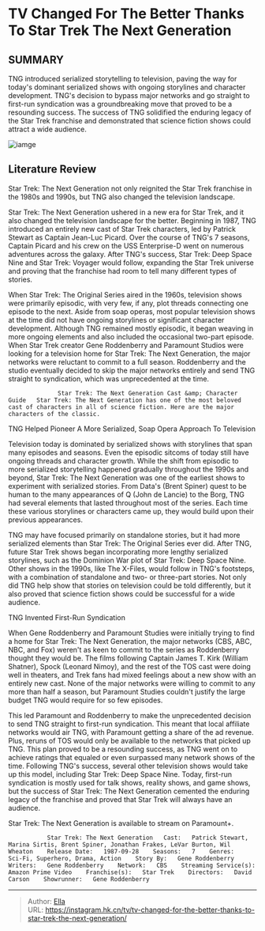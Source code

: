 # TV Changed For The Better Thanks To Star Trek The Next Generation


## SUMMARY 



  TNG introduced serialized storytelling to television, paving the way for today&#39;s dominant serialized shows with ongoing storylines and character development.   TNG&#39;s decision to bypass major networks and go straight to first-run syndication was a groundbreaking move that proved to be a resounding success.   The success of TNG solidified the enduring legacy of the Star Trek franchise and demonstrated that science fiction shows could attract a wide audience.  

![iamge](https://static1.srcdn.com/wordpress/wp-content/uploads/2024/01/star-trek-tng-changed-tv-better.jpg)

## Literature Review
Star Trek: The Next Generation not only reignited the Star Trek franchise in the 1980s and 1990s, but TNG also changed the television landscape.




Star Trek: The Next Generation ushered in a new era for Star Trek, and it also changed the television landscape for the better. Beginning in 1987, TNG introduced an entirely new cast of Star Trek characters, led by Patrick Stewart as Captain Jean-Luc Picard. Over the course of TNG&#39;s 7 seasons, Captain Picard and his crew on the USS Enterprise-D went on numerous adventures across the galaxy. After TNG&#39;s success, Star Trek: Deep Space Nine and Star Trek: Voyager would follow, expanding the Star Trek universe and proving that the franchise had room to tell many different types of stories.




When Star Trek: The Original Series aired in the 1960s, television shows were primarily episodic, with very few, if any, plot threads connecting one episode to the next. Aside from soap operas, most popular television shows at the time did not have ongoing storylines or significant character development. Although TNG remained mostly episodic, it began weaving in more ongoing elements and also included the occasional two-part episode. When Star Trek creator Gene Roddenberry and Paramount Studios were looking for a television home for Star Trek: The Next Generation, the major networks were reluctant to commit to a full season. Roddenberry and the studio eventually decided to skip the major networks entirely and send TNG straight to syndication, which was unprecedented at the time.

                  Star Trek: The Next Generation Cast &amp; Character Guide   Star Trek: The Next Generation has one of the most beloved cast of characters in all of science fiction. Here are the major characters of the classic.    





 TNG Helped Pioneer A More Serialized, Soap Opera Approach To Television 
         

Television today is dominated by serialized shows with storylines that span many episodes and seasons. Even the episodic sitcoms of today still have ongoing threads and character growth. While the shift from episodic to more serialized storytelling happened gradually throughout the 1990s and beyond, Star Trek: The Next Generation was one of the earliest shows to experiment with serialized stories. From Data&#39;s (Brent Spiner) quest to be human to the many appearances of Q (John de Lancie) to the Borg, TNG had several elements that lasted throughout most of the series. Each time these various storylines or characters came up, they would build upon their previous appearances.

TNG may have focused primarily on standalone stories, but it had more serialized elements than Star Trek: The Original Series ever did. After TNG, future Star Trek shows began incorporating more lengthy serialized storylines, such as the Dominion War plot of Star Trek: Deep Space Nine. Other shows in the 1990s, like The X-Files, would follow in TNG&#39;s footsteps, with a combination of standalone and two- or three-part stories. Not only did TNG help show that stories on television could be told differently, but it also proved that science fiction shows could be successful for a wide audience.






 TNG Invented First-Run Syndication 
          

When Gene Roddenberry and Paramount Studies were initially trying to find a home for Star Trek: The Next Generation, the major networks (CBS, ABC, NBC, and Fox) weren&#39;t as keen to commit to the series as Roddenberry thought they would be. The films following Captain James T. Kirk (William Shatner), Spock (Leonard Nimoy), and the rest of the TOS cast were doing well in theaters, and Trek fans had mixed feelings about a new show with an entirely new cast. None of the major networks were willing to commit to any more than half a season, but Paramount Studies couldn&#39;t justify the large budget TNG would require for so few episodes.

This led Paramount and Roddenberry to make the unprecedented decision to send TNG straight to first-run syndication. This meant that local affiliate networks would air TNG, with Paramount getting a share of the ad revenue. Plus, reruns of TOS would only be available to the networks that picked up TNG. This plan proved to be a resounding success, as TNG went on to achieve ratings that equaled or even surpassed many network shows of the time. Following TNG&#39;s success, several other television shows would take up this model, including Star Trek: Deep Space Nine. Today, first-run syndication is mostly used for talk shows, reality shows, and game shows, but the success of Star Trek: The Next Generation cemented the enduring legacy of the franchise and proved that Star Trek will always have an audience.






Star Trek: The Next Generation is available to stream on Paramount&#43;.




               Star Trek: The Next Generation   Cast:   Patrick Stewart, Marina Sirtis, Brent Spiner, Jonathan Frakes, LeVar Burton, Wil Wheaton    Release Date:   1987-09-28    Seasons:   7    Genres:    Sci-Fi, Superhero, Drama, Action    Story By:   Gene Roddenberry    Writers:   Gene Roddenberry    Network:   CBS    Streaming Service(s):   Amazon Prime Video    Franchise(s):   Star Trek    Directors:   David Carson    Showrunner:   Gene Roddenberry      

---

> Author: [Ella](https://instagram.hk.cn/)  
> URL: https://instagram.hk.cn/tv/tv-changed-for-the-better-thanks-to-star-trek-the-next-generation/  

